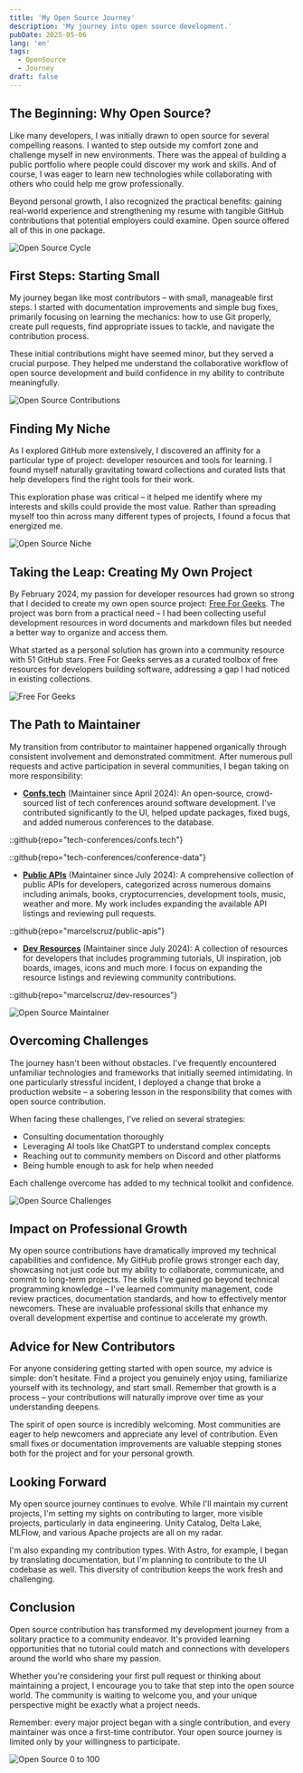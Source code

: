 ```yaml
---
title: 'My Open Source Journey'
description: 'My journey into open source development.'
pubDate: 2025-05-06
lang: 'en'
tags: 
  - OpenSource
  - Journey
draft: false
---
```


## The Beginning: Why Open Source?

Like many developers, I was initially drawn to open source for several compelling reasons. I wanted to step outside my comfort zone and challenge myself in new environments. There was the appeal of building a public portfolio where people could discover my work and skills. And of course, I was eager to learn new technologies while collaborating with others who could help me grow professionally.

Beyond personal growth, I also recognized the practical benefits: gaining real-world experience and strengthening my resume with tangible GitHub contributions that potential employers could examine. Open source offered all of this in one package.

![Open Source Cycle](../../assets/images/blog/oss/oss-cycle.png)

## First Steps: Starting Small

My journey began like most contributors – with small, manageable first steps. I started with documentation improvements and simple bug fixes, primarily focusing on learning the mechanics: how to use Git properly, create pull requests, find appropriate issues to tackle, and navigate the contribution process.

These initial contributions might have seemed minor, but they served a crucial purpose. They helped me understand the collaborative workflow of open source development and build confidence in my ability to contribute meaningfully.

![Open Source Contributions](../../assets/images/blog/oss/oss-contributions.png)

## Finding My Niche

As I explored GitHub more extensively, I discovered an affinity for a particular type of project: developer resources and tools for learning. I found myself naturally gravitating toward collections and curated lists that help developers find the right tools for their work.

This exploration phase was critical – it helped me identify where my interests and skills could provide the most value. Rather than spreading myself too thin across many different types of projects, I found a focus that energized me.

![Open Source Niche](../../assets/images/blog/oss/oss-niche.png)

## Taking the Leap: Creating My Own Project

By February 2024, my passion for developer resources had grown so strong that I decided to create my own open source project: [Free For Geeks](https://freeforgeeks.jpdiaz.dev). The project was born from a practical need – I had been collecting useful development resources in word documents and markdown files but needed a better way to organize and access them.

What started as a personal solution has grown into a community resource with 51 GitHub stars. Free For Geeks serves as a curated toolbox of free resources for developers building software, addressing a gap I had noticed in existing collections.

![Free For Geeks](../../assets/images/blog/oss/oss-idea-project.png)

## The Path to Maintainer

My transition from contributor to maintainer happened organically through consistent involvement and demonstrated commitment. After numerous pull requests and active participation in several communities, I began taking on more responsibility:

- **[Confs.tech](https://confs.tech)** (Maintainer since April 2024): An open-source, crowd-sourced list of tech conferences around software development. I've contributed significantly to the UI, helped update packages, fixed bugs, and added numerous conferences to the database.

::github{repo="tech-conferences/confs.tech"}

::github{repo="tech-conferences/conference-data"}

- **[Public APIs](https://publicapis.dev)** (Maintainer since July 2024): A comprehensive collection of public APIs for developers, categorized across numerous domains including animals, books, cryptocurrencies, development tools, music, weather and more. My work includes expanding the available API listings and reviewing pull requests.

::github{repo="marcelscruz/public-apis"}

- **[Dev Resources](https://devresourc.es)** (Maintainer since July 2024): A collection of resources for developers that includes programming tutorials, UI inspiration, job boards, images, icons and much more. I focus on expanding the resource listings and reviewing community contributions.

::github{repo="marcelscruz/dev-resources"}

![Open Source Maintainer](../../assets/images/blog/oss/oss-maintainer.png)

## Overcoming Challenges

The journey hasn't been without obstacles. I've frequently encountered unfamiliar technologies and frameworks that initially seemed intimidating. In one particularly stressful incident, I deployed a change that broke a production website – a sobering lesson in the responsibility that comes with open source contribution.

When facing these challenges, I've relied on several strategies:

- Consulting documentation thoroughly
- Leveraging AI tools like ChatGPT to understand complex concepts
- Reaching out to community members on Discord and other platforms
- Being humble enough to ask for help when needed

Each challenge overcome has added to my technical toolkit and confidence.

![Open Source Challenges](../../assets/images/blog/oss/oss-challenges.png)

## Impact on Professional Growth

My open source contributions have dramatically improved my technical capabilities and confidence. My GitHub profile grows stronger each day, showcasing not just code but my ability to collaborate, communicate, and commit to long-term projects.
The skills I've gained go beyond technical programming knowledge – I've learned community management, code review practices, documentation standards, and how to effectively mentor newcomers. These are invaluable professional skills that enhance my overall development expertise and continue to accelerate my growth.

## Advice for New Contributors

For anyone considering getting started with open source, my advice is simple: don't hesitate. Find a project you genuinely enjoy using, familiarize yourself with its technology, and start small. Remember that growth is a process – your contributions will naturally improve over time as your understanding deepens.

The spirit of open source is incredibly welcoming. Most communities are eager to help newcomers and appreciate any level of contribution. Even small fixes or documentation improvements are valuable stepping stones both for the project and for your personal growth.

## Looking Forward

My open source journey continues to evolve. While I'll maintain my current projects, I'm setting my sights on contributing to larger, more visible projects, particularly in data engineering. Unity Catalog, Delta Lake, MLFlow, and various Apache projects are all on my radar.

I'm also expanding my contribution types. With Astro, for example, I began by translating documentation, but I'm planning to contribute to the UI codebase as well. This diversity of contribution keeps the work fresh and challenging.

## Conclusion

Open source contribution has transformed my development journey from a solitary practice to a community endeavor. It's provided learning opportunities that no tutorial could match and connections with developers around the world who share my passion.

Whether you're considering your first pull request or thinking about maintaining a project, I encourage you to take that step into the open source world. The community is waiting to welcome you, and your unique perspective might be exactly what a project needs.

Remember: every major project began with a single contribution, and every maintainer was once a first-time contributor. Your open source journey is limited only by your willingness to participate.

![Open Source 0 to 100](../../assets/images/blog/oss/oss-0-to-100.png)
